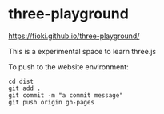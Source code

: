 # three-playground

https://fioki.github.io/three-playground/

This is a experimental space to learn three.js

To push to the website environment:
```
cd dist
git add .
git commit -m "a commit message"
git push origin gh-pages
```
